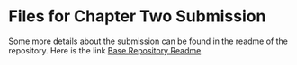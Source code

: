 # Files for Chapter Two Submission

Some more details about the submission can be found in the readme of the repository.
Here is the link [Base Repository Readme](../../readme.md)